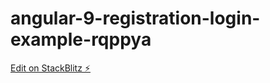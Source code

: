 # angular-9-registration-login-example-rqppya

[Edit on StackBlitz ⚡️](https://stackblitz.com/edit/angular-9-registration-login-example-rqppya)